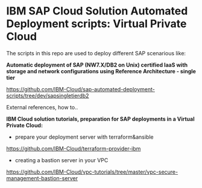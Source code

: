 # IBM SAP Cloud Solution Automated Deployment scripts: Virtual Private Cloud

The scripts in this repo are used to deploy different SAP scenarious like:

**Automatic deployment of SAP (NW7.X/DB2 on Unix) certified IaaS with storage and network configurations using Reference Architecture - single tier**
 
https://github.com/IBM-Cloud/sap-automated-deployment-scripts/tree/dev/sapsingletierdb2



External references, how to..

**IBM Cloud solution tutorials, preparation for SAP deployments in a Virtual Private Cloud:**

- prepare your deployment server with terraform&ansible

https://github.com/IBM-Cloud/terraform-provider-ibm

- creating a bastion server in your VPC

https://github.com/IBM-Cloud/vpc-tutorials/tree/master/vpc-secure-management-bastion-server
